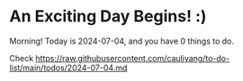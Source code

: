 # An Exciting Day Begins! :)

Morning! Today is 2024-07-04, and you have 0 things to do.

Check https://raw.githubusercontent.com/cauliyang/to-do-list/main/todos/2024-07-04.md